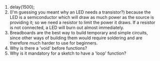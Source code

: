 1) delay(1500);
2) (I'm guessing you meant why an LED needs a transistor?) because the LED is a semiconductor which will draw as much power as the source is providing it; so we need a resistor to limit the power it draws. If a resistor is not connected, a LED will burn out almost immediately.
3) Breadboards are the best way to build temporary and simple circuits, since other ways of building them would require soldering and are therefore much harder to use for beginners.
4) Why is there a 'void' before functions? 
5) Why is it mandatory for a sketch to have a 'loop' function?
